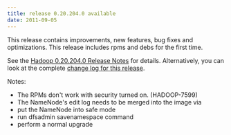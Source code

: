 ```yaml
---
title: release 0.20.204.0 available
date: 2011-09-05
---
```

<!---
  Licensed under the Apache License, Version 2.0 (the "License");
  you may not use this file except in compliance with the License.
  You may obtain a copy of the License at

   http://www.apache.org/licenses/LICENSE-2.0

  Unless required by applicable law or agreed to in writing, software
  distributed under the License is distributed on an "AS IS" BASIS,
  WITHOUT WARRANTIES OR CONDITIONS OF ANY KIND, either express or implied.
  See the License for the specific language governing permissions and
  limitations under the License. See accompanying LICENSE file.
-->

This release contains improvements, new features, bug fixes and
optimizations. This release includes rpms and debs for the first time.

See the [Hadoop 0.20.204.0 Release
Notes](https://hadoop.apache.org/docs/r0.20.204.0/releasenotes.html) for
details. Alternatively, you can look at the complete [change log for
this release](https://hadoop.apache.org/docs/r0.20.204.0/changes.html).

Notes:

-   The RPMs don't work with security turned on. (HADOOP-7599)
-   The NameNode's edit log needs to be merged into the image via
-   put the NameNode into safe mode
-   run dfsadmin savenamespace command
-   perform a normal upgrade

